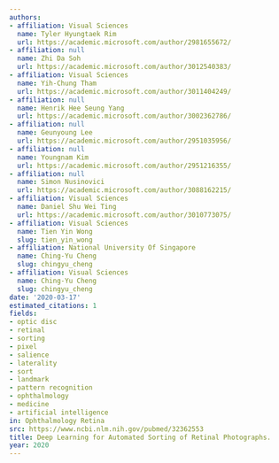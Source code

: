 ```yaml
---
authors:
- affiliation: Visual Sciences
  name: Tyler Hyungtaek Rim
  url: https://academic.microsoft.com/author/2981655672/
- affiliation: null
  name: Zhi Da Soh
  url: https://academic.microsoft.com/author/3012540383/
- affiliation: Visual Sciences
  name: Yih-Chung Tham
  url: https://academic.microsoft.com/author/3011404249/
- affiliation: null
  name: Henrik Hee Seung Yang
  url: https://academic.microsoft.com/author/3002362786/
- affiliation: null
  name: Geunyoung Lee
  url: https://academic.microsoft.com/author/2951035956/
- affiliation: null
  name: Youngnam Kim
  url: https://academic.microsoft.com/author/2951216355/
- affiliation: null
  name: Simon Nusinovici
  url: https://academic.microsoft.com/author/3088162215/
- affiliation: Visual Sciences
  name: Daniel Shu Wei Ting
  url: https://academic.microsoft.com/author/3010773075/
- affiliation: Visual Sciences
  name: Tien Yin Wong
  slug: tien_yin_wong
- affiliation: National University Of Singapore
  name: Ching-Yu Cheng
  slug: chingyu_cheng
- affiliation: Visual Sciences
  name: Ching-Yu Cheng
  slug: chingyu_cheng
date: '2020-03-17'
estimated_citations: 1
fields:
- optic disc
- retinal
- sorting
- pixel
- salience
- laterality
- sort
- landmark
- pattern recognition
- ophthalmology
- medicine
- artificial intelligence
in: Ophthalmology Retina
src: https://www.ncbi.nlm.nih.gov/pubmed/32362553
title: Deep Learning for Automated Sorting of Retinal Photographs.
year: 2020
---
```

